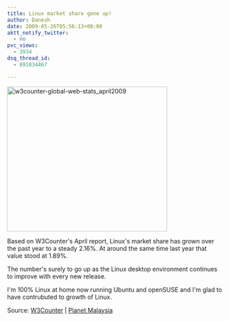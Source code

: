 ```yaml
---
title: Linux market share gone up!
author: Danesh
date: 2009-05-26T05:56:13+00:00
aktt_notify_twitter:
  - no
pvc_views:
  - 3934
dsq_thread_id:
  - 891834467

---
```

[<img loading="lazy" class="alignnone size-full wp-image-1481" title="w3counter-global-web-stats_april2009" src="/wp-content/uploads/2009/05/w3counter-global-web-stats_april2009.png" alt="w3counter-global-web-stats_april2009" width="373" height="337" />][1]

Based on W3Counter's April report, Linux's market share has grown over the past year to a steady 2.16%. At around the same time last year that value stood at 1.89%.

The number's surely to go up as the Linux desktop environment continues to improve with every new release.

I'm 100% Linux at home now running Ubuntu and openSUSE and I'm glad to have contrubuted to growth of Linux.

Source: [W3Counter][2] | [Planet Malaysia][3]

 [1]: /wp-content/uploads/2009/05/w3counter-global-web-stats_april2009.png
 [2]: http://www.w3counter.com
 [3]: http://www.planetmy.com/blog/linux-market-share-passes-2/